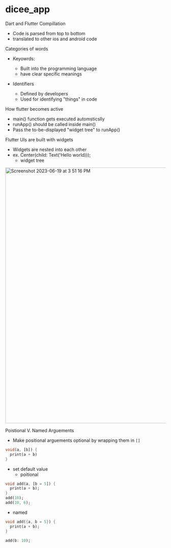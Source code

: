 # dicee_app


Dart and Flutter Compillation 
- Code is parsed from top to bottom
- translated to other ios and android code

Categories of words
- Keyowrds:
  - Built into the programming language
  - have clear specific meanings

 - Identifiers
   - Defined by developers
   - Used for identifying "things" in code
  
  How flutter becomes active 
  - main() function gets executed automsticslly
  - runApp() should be called inside main()
  - Pass the to-be-displayed "widget tree" to runApp()

Flutter UIs are built with widgets
- Widgets are nested into each other
- ex. Center(child: Text('Hello world)));
  - widget tree

  
<img width="802" alt="Screenshot 2023-06-19 at 3 51 16 PM" src="https://github.com/Ihyatt/dicee_app/assets/11432315/8384babf-5d87-43df-9a94-c56d4526e6f7">

Poistional V. Named Arguements 
- Make positional arguements optional by wrapping them in `[]`
```dart
void(a, [b]) {
  print(a + b)
}
```
- set default value
  - poitional 
``` dart
void add(a, [b = 5]) { 
  print(a + b);
}
add(10);
add(10, 6); 
```
 - named
   
```dart
void add({a, b = 5}) { 
  print(a + b); 
}  
 
add(b: 10);
```
